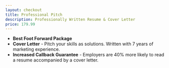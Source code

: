 ```yaml
---
layout: checkout
title: Professional Pitch
description: Professionally Written Resume & Cover Letter
price: 179.99
---
```

* **Best Foot Forward Package**
* **Cover Letter** - Pitch your skills as solutions. Written with 7 years of marketing experience.
* **Increased Callback Guarantee** - Employers are 40% more likely to read a resume accompanied by a cover letter.